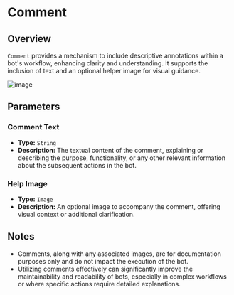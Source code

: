 # Comment

## Overview

`Comment` provides a mechanism to include descriptive annotations within a bot's workflow, enhancing clarity and
understanding. It supports the inclusion of text and an optional helper image for visual guidance.

![image](https://github.com/A360-Tools/Bot-Framework/assets/82057278/9d55028e-740a-433b-a1cb-af7e2d346402)

## Parameters

### Comment Text

- **Type:** `String`
- **Description:** The textual content of the comment, explaining or describing the purpose, functionality, or any other
  relevant information about the subsequent actions in the bot.

### Help Image

- **Type:** `Image`
- **Description:** An optional image to accompany the comment, offering visual context or additional clarification.

## Notes

- Comments, along with any associated images, are for documentation purposes only and do not impact the execution of the
  bot.
- Utilizing comments effectively can significantly improve the maintainability and readability of bots, especially in
  complex workflows or where specific actions require detailed explanations.
